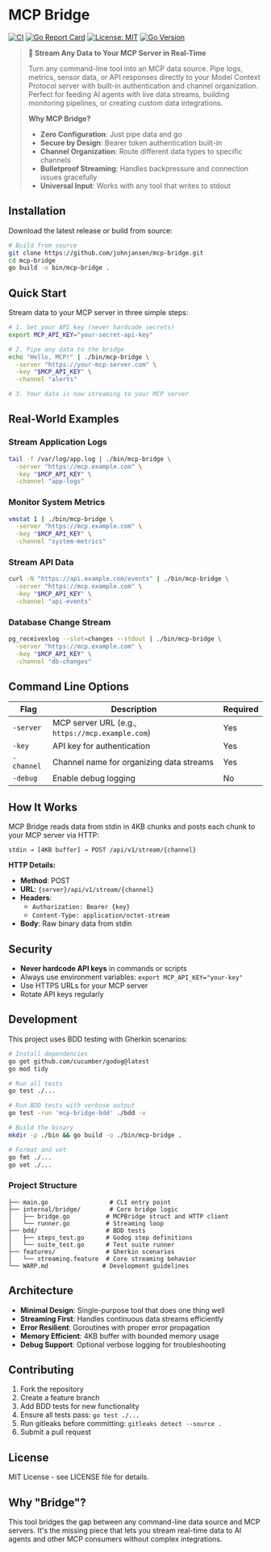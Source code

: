 # MCP Bridge

[![CI](https://github.com/johnjansen/mcp-bridge/workflows/CI/badge.svg)](https://github.com/johnjansen/mcp-bridge/actions)
[![Go Report Card](https://goreportcard.com/badge/github.com/johnjansen/mcp-bridge)](https://goreportcard.com/report/github.com/johnjansen/mcp-bridge)
[![License: MIT](https://img.shields.io/badge/License-MIT-yellow.svg)](https://opensource.org/licenses/MIT)
[![Go Version](https://img.shields.io/github/go-mod/go-version/johnjansen/mcp-bridge)](https://golang.org/)

> **🚀 Stream Any Data to Your MCP Server in Real-Time**
>
> Turn any command-line tool into an MCP data source. Pipe logs, metrics, sensor data, or API responses directly to your Model Context Protocol server with built-in authentication and channel organization. Perfect for feeding AI agents with live data streams, building monitoring pipelines, or creating custom data integrations.
>
> **Why MCP Bridge?**
> - **Zero Configuration**: Just pipe data and go
> - **Secure by Design**: Bearer token authentication built-in
> - **Channel Organization**: Route different data types to specific channels
> - **Bulletproof Streaming**: Handles backpressure and connection issues gracefully
> - **Universal Input**: Works with any tool that writes to stdout

## Installation

Download the latest release or build from source:

```bash
# Build from source
git clone https://github.com/johnjansen/mcp-bridge.git
cd mcp-bridge
go build -o bin/mcp-bridge .
```

## Quick Start

Stream data to your MCP server in three simple steps:

```bash
# 1. Set your API key (never hardcode secrets)
export MCP_API_KEY="your-secret-api-key"

# 2. Pipe any data to the bridge
echo "Hello, MCP!" | ./bin/mcp-bridge \
  -server "https://your-mcp-server.com" \
  -key "$MCP_API_KEY" \
  -channel "alerts"

# 3. Your data is now streaming to your MCP server
```

## Real-World Examples

### Stream Application Logs
```bash
tail -f /var/log/app.log | ./bin/mcp-bridge \
  -server "https://mcp.example.com" \
  -key "$MCP_API_KEY" \
  -channel "app-logs"
```

### Monitor System Metrics
```bash
vmstat 1 | ./bin/mcp-bridge \
  -server "https://mcp.example.com" \
  -key "$MCP_API_KEY" \
  -channel "system-metrics"
```

### Stream API Data
```bash
curl -N "https://api.example.com/events" | ./bin/mcp-bridge \
  -server "https://mcp.example.com" \
  -key "$MCP_API_KEY" \
  -channel "api-events"
```

### Database Change Stream
```bash
pg_receivexlog --slot=changes --stdout | ./bin/mcp-bridge \
  -server "https://mcp.example.com" \
  -key "$MCP_API_KEY" \
  -channel "db-changes"
```

## Command Line Options

| Flag | Description | Required |
|------|-------------|----------|
| `-server` | MCP server URL (e.g., `https://mcp.example.com`) | Yes |
| `-key` | API key for authentication | Yes |
| `-channel` | Channel name for organizing data streams | Yes |
| `-debug` | Enable debug logging | No |

## How It Works

MCP Bridge reads data from stdin in 4KB chunks and posts each chunk to your MCP server via HTTP:

```
stdin → [4KB buffer] → POST /api/v1/stream/{channel}
```

**HTTP Details:**
- **Method**: POST
- **URL**: `{server}/api/v1/stream/{channel}`
- **Headers**: 
  - `Authorization: Bearer {key}`
  - `Content-Type: application/octet-stream`
- **Body**: Raw binary data from stdin

## Security

- **Never hardcode API keys** in commands or scripts
- Always use environment variables: `export MCP_API_KEY="your-key"`
- Use HTTPS URLs for your MCP server
- Rotate API keys regularly

## Development

This project uses BDD testing with Gherkin scenarios:

```bash
# Install dependencies
go get github.com/cucumber/godog@latest
go mod tidy

# Run all tests
go test ./...

# Run BDD tests with verbose output
go test -run 'mcp-bridge-bdd' ./bdd -v

# Build the binary
mkdir -p ./bin && go build -o ./bin/mcp-bridge .

# Format and vet
go fmt ./...
go vet ./...
```

### Project Structure

```
├── main.go                 # CLI entry point
├── internal/bridge/        # Core bridge logic
│   ├── bridge.go          # MCPBridge struct and HTTP client
│   └── runner.go          # Streaming loop
├── bdd/                   # BDD tests
│   ├── steps_test.go      # Godog step definitions
│   └── suite_test.go      # Test suite runner
├── features/              # Gherkin scenarios
│   └── streaming.feature  # Core streaming behavior
└── WARP.md               # Development guidelines
```

## Architecture

- **Minimal Design**: Single-purpose tool that does one thing well
- **Streaming First**: Handles continuous data streams efficiently
- **Error Resilient**: Goroutines with proper error propagation
- **Memory Efficient**: 4KB buffer with bounded memory usage
- **Debug Support**: Optional verbose logging for troubleshooting

## Contributing

1. Fork the repository
2. Create a feature branch
3. Add BDD tests for new functionality
4. Ensure all tests pass: `go test ./...`
5. Run gitleaks before committing: `gitleaks detect --source .`
6. Submit a pull request

## License

MIT License - see LICENSE file for details.

## Why "Bridge"?

This tool bridges the gap between any command-line data source and MCP servers. It's the missing piece that lets you stream real-time data to AI agents and other MCP consumers without complex integrations.